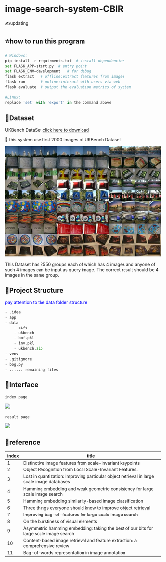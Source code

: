 # image-search-system-CBIR
✍️updating



## :star:how to run this program

```python
# Windows:
pip install -r requirments.txt	# install dependencies
set FLASK_APP=start.py	# entry point
set FLASK_ENV=development	# for debug
flask extract	# offline:extract features from images
flask run		# online:interact with users via web 
flask evaluate	# output the evaluation metrics of system

#Linux:
replace 'set' with 'export' in the command above
```



## :floppy_disk:Dataset

UKBench DataSet [click here to download](https://archive.org/details/ukbench)

:sunflower: this system use first 2000 images of UKBench Dataset

![UKBench Dataset](https://raw.githubusercontent.com/zpengc/image-retrieval-system-CBIR/12866f1b47c138ed4a6eba9b462e3102417597c7/images/Examples-of-the-images-in-the-UkBench-dataset-The-datasets-consists-of-groups-of-four_W640.jpg)

This Dataset has 2550 groups each of which has 4 images and anyone of such 4 images can be input as query image. The correct result should be 4 images in the same group.

## :pushpin:Project Structure

<span style='color:blue'>pay attention to the data folder structure</span>

```python
- .idea
- app
- data
	- sift
	- ukbench
	- bof.pkl
	- inv.pkl
	- ukbench.zip
- venv
- .gitignore
- bog.py
- ...... remaining files
```

## :gift:Interface

```index page```

![](https://raw.githubusercontent.com/zpengc/image-retrieval-system-CBIR/main/images/Snipaste_2021-05-12_19-04-29.png)

```result page```

![](https://raw.githubusercontent.com/zpengc/image-retrieval-system-CBIR/main/images/Snipaste_2021-05-20_13-06-23.png)



## :bell:reference

| index | title                                                        |
| :---- | ------------------------------------------------------------ |
| 1     | Distinctive image features from scale-invariant keypoints    |
| 2     | Object Recognition from Local Scale-Invariant Features.      |
| 3     | Lost in quantization: Improving particular object retrieval in large scale image databases |
| 4     | Hamming embedding and weak geometric consistency for large scale image search |
| 5     | Hamming embedding similarity-based image classification      |
| 6     | Three things everyone should know to improve object retrieval |
| 7     | Improving bag-of-features for large scale image search       |
| 8     | On the burstiness of visual elements                         |
| 9     | Asymmetric hamming embedding: taking the best of our bits for large scale image search |
| 10    | Content-based image retrieval and feature extraction: a comprehensive review |
| 11    | Bag-of-words representation in image annotation              |

